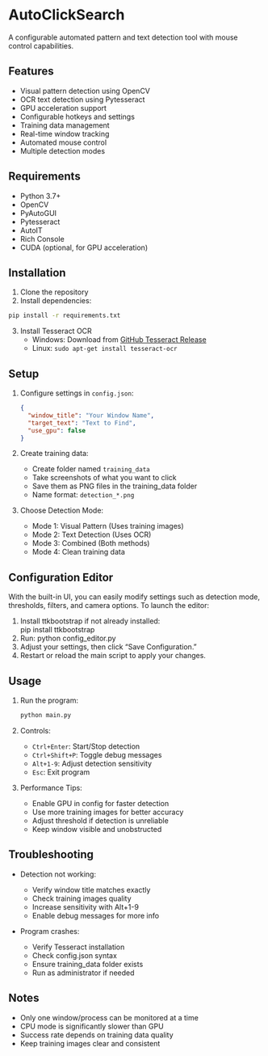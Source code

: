 # AutoClickSearch

A configurable automated pattern and text detection tool with mouse control capabilities.

## Features

- Visual pattern detection using OpenCV
- OCR text detection using Pytesseract
- GPU acceleration support
- Configurable hotkeys and settings
- Training data management
- Real-time window tracking
- Automated mouse control
- Multiple detection modes

## Requirements

- Python 3.7+
- OpenCV
- PyAutoGUI
- Pytesseract
- AutoIT
- Rich Console
- CUDA (optional, for GPU acceleration)

## Installation

1. Clone the repository
2. Install dependencies:
```bash
pip install -r requirements.txt
```
3. Install Tesseract OCR
   - Windows: Download from [GitHub Tesseract Release](https://github.com/UB-Mannheim/tesseract/wiki)
   - Linux: `sudo apt-get install tesseract-ocr`

## Setup

1. Configure settings in `config.json`:
   ```json
   {
     "window_title": "Your Window Name",
     "target_text": "Text to Find",
     "use_gpu": false
   }
   ```

2. Create training data:
   - Create folder named `training_data`
   - Take screenshots of what you want to click
   - Save them as PNG files in the training_data folder
   - Name format: `detection_*.png`

3. Choose Detection Mode:
   - Mode 1: Visual Pattern (Uses training images)
   - Mode 2: Text Detection (Uses OCR)
   - Mode 3: Combined (Both methods)
   - Mode 4: Clean training data

## Configuration Editor
With the built-in UI, you can easily modify settings such as detection mode, thresholds, filters, and camera options.
To launch the editor:
1. Install ttkbootstrap if not already installed:  
   pip install ttkbootstrap
2. Run:
   python config_editor.py
3. Adjust your settings, then click “Save Configuration.”  
4. Restart or reload the main script to apply your changes.

## Usage

1. Run the program:
   ```bash
   python main.py
   ```

2. Controls:
   - `Ctrl+Enter`: Start/Stop detection
   - `Ctrl+Shift+P`: Toggle debug messages
   - `Alt+1-9`: Adjust detection sensitivity
   - `Esc`: Exit program

3. Performance Tips:
   - Enable GPU in config for faster detection
   - Use more training images for better accuracy
   - Adjust threshold if detection is unreliable
   - Keep window visible and unobstructed

## Troubleshooting

- Detection not working:
  - Verify window title matches exactly
  - Check training images quality
  - Increase sensitivity with Alt+1-9
  - Enable debug messages for more info

- Program crashes:
  - Verify Tesseract installation
  - Check config.json syntax
  - Ensure training_data folder exists
  - Run as administrator if needed

## Notes

- Only one window/process can be monitored at a time
- CPU mode is significantly slower than GPU
- Success rate depends on training data quality
- Keep training images clear and consistent
